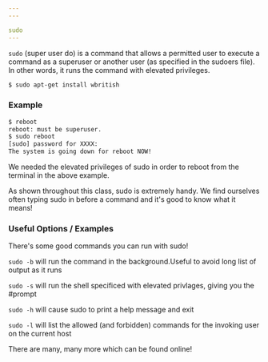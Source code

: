 ```yaml
---
---

sudo
---
```


`sudo` (super user do) is a command that allows a permitted user to execute a command as a superuser or another user (as specified in the sudoers file). In other words, it runs the command with elevated privileges. 

~~~ bash
$ sudo apt-get install wbritish
~~~

<!--more-->

### Example

~~~ bash
$ reboot
reboot: must be superuser.
$ sudo reboot
[sudo] password for XXXX:
The system is going down for reboot NOW!
~~~

We needed the elevated privileges of sudo in order to reboot from the terminal in the above example.

As shown throughout this class, sudo is extremely handy. We find ourselves often typing sudo in before a command and it's good to know what it means!


### Useful Options / Examples
There's some good commands you can run with sudo!

`sudo -b` will run the command in the background.Useful to avoid long list of output as it runs

`sudo -s` will run the shell specificed with elevated privlages, giving you the #prompt

`sudo -h` will cause sudo to print a help message and exit

`sudo -l` will list the allowed (and forbidden) commands for the invoking user on the current host

There are many, many more which can be found online!



